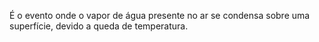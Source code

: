 É o evento onde o vapor de água presente no ar se condensa sobre uma superfície, devido a queda de temperatura.